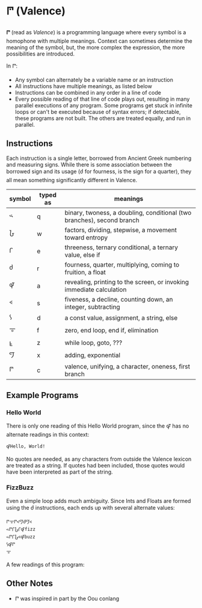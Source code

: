 # 𐅘 (Valence)

**𐅘** (read as *Valence*) is a programming language where every symbol is a homophone with multiple meanings. Context can sometimes determine the meaning of the symbol, but, the more complex the expression, the more possibilities are introduced.

In 𐅘:
* Any symbol can alternately be a variable name or an instruction
* All instructions have multiple meanings, as listed below
* Instructions can be combined in any order in a line of code
* Every possible reading of that line of code plays out, resulting in many parallel executions of any program. Some programs get stuck in infinite loops or can't be executed because of syntax errors; if detectable, these programs are not built. The others are treated equally, and run in parallel.

## Instructions

Each instruction is a single letter, borrowed from Ancient Greek numbering and measuring signs. While there is some association between the borrowed sign and its usage (𐆋 for fourness, is the sign for a quarter), they all mean something significantly different in Valence.

symbol | typed as | meanings |
---|---|---|
𐅶 | q | binary, twoness, a doubling, conditional (two branches), second branch
𐆇 | w | factors, dividing, stepwise, a movement toward entropy
𐅾 | e | threeness, ternary conditional, a ternary value, else if 
𐆋 | r | fourness, quarter, multiplying, coming to fruition, a float
𐆉 | a | revealing, printing to the screen, or invoking immediate calculation
𐅻 | s | fiveness, a decline, counting down, an integer, subtracting
𐆌 | d | a const value, assignment, a string, else
𐆊 | f | zero, end loop, end if, elimination
𐆁 | z | while loop, goto, ???
𐆃 | x | adding, exponential
𐅘 | c | valence, unifying, a character, oneness, first branch 

## Example Programs

### Hello World

There is only one reading of this Hello World program, since the 𐆉 has no alternate readings in this context:

    𐆉Hello, World!

No quotes are needed, as any characters from outside the Valence lexicon are treated as a string. If quotes had been included, those quotes would have been interpreted as part of the string.

### FizzBuzz

Even a simple loop adds much ambiguity. Since Ints and Floats are formed using the 𐆋 instructions, each ends up with several alternate values:

    𐅘𐆊𐅘𐅻𐆃𐆋𐆃𐅻
    𐅶𐅘𐅾𐆇𐅾𐆉fizz
    𐅶𐅘𐅾𐆇𐅻𐆉buzz
    𐆌𐆉𐅘
    𐆊

A few readings of this program:


## Other Notes

* 𐅘 was inspired in part by the Oou conlang
